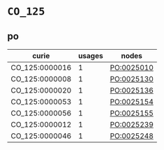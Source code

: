 # `CO_125`

## po

| curie          |   usages | nodes                                           |
|----------------|----------|-------------------------------------------------|
| CO_125:0000016 |        1 | [PO:0025010](https://bioregistry.io/PO:0025010) |
| CO_125:0000008 |        1 | [PO:0025130](https://bioregistry.io/PO:0025130) |
| CO_125:0000020 |        1 | [PO:0025136](https://bioregistry.io/PO:0025136) |
| CO_125:0000053 |        1 | [PO:0025154](https://bioregistry.io/PO:0025154) |
| CO_125:0000056 |        1 | [PO:0025155](https://bioregistry.io/PO:0025155) |
| CO_125:0000012 |        1 | [PO:0025239](https://bioregistry.io/PO:0025239) |
| CO_125:0000046 |        1 | [PO:0025248](https://bioregistry.io/PO:0025248) |

